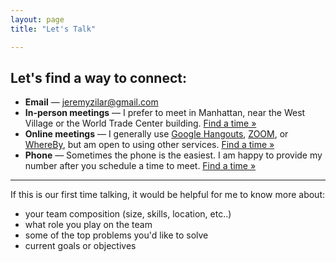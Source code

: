 ```yaml
---
layout: page
title: "Let's Talk"

---
```


## Let's find a way to connect:

- **Email** — [jeremyzilar@gmail.com](mailto:jeremyzilar@gmail.com)
- **In-person meetings** — I prefer to meet in Manhattan, near the West Village or the World Trade Center building. [Find a time »](https://calendly.com/jeremyzilar/in-person)
- **Online meetings** — I generally use [Google Hangouts](https://hangouts.google.com/), [ZOOM](https://zoom.us/), or [WhereBy](https://whereby.com/), but am open to using other services. [Find a time »](https://calendly.com/jeremyzilar/online)
- **Phone** — Sometimes the phone is the easiest. I am happy to provide my number after you schedule a time to meet. [Find a time »](https://calendly.com/jeremyzilar/online)

---

If this is our first time talking, it would be helpful for me to know more about:
- your team composition (size, skills, location, etc..)
- what role you play on the team
- some of the top problems you'd like to solve
- current goals or objectives
